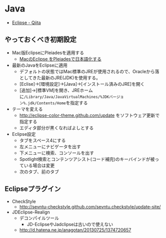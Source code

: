 # Java

* [Eclipse - Qiita](http://qiita.com/tags/eclipse)

## やっておくべき初期設定

* Mac版EclipseにPleiadesを適用する
	* [MacのEclipse をPleiadesで日本語化する](http://supportdoc.net/support-general/pleiades-mac.html)
* 最新のJavaをEclipseに適用
    * デフォルトの状態ではMac標準のJREが使用されるので、Oracleから落としてきた最新のJRE(JDK)を使用する。
    * [Eclise]->[環境設定]->[Java]->[インストール済みのJRE]を開く
    * [追加]->[標準VM]を開き、JREホームに`/Library/Java/JavaVirtualMachines/%JDKバージョン%.jdk/Contents/Home`を指定する
* テーマを変える
	* http://eclipse-color-theme.github.com/update をソフトウェア更新で指定する
	* エディタ部分が黒くなればよしとする
* Eclipse設定
	* タブをスペース4にする
	* 左メニューにナビゲータを出す
	* 下メニューに検索、コンソールを出す
	* Spotlight検索とコンテンツアシスト(コード補完)のキーバインドが被っている場合は変更
	* 次のタブ、前のタブ

## Eclipseプラグイン
* CheckStyle
	* http://sevntu-checkstyle.github.com/sevntu.checkstyle/update-site/
* JDEclipse-Realign
	* デコンパイルツール
		* JD-EclipseやJadclipseは古いので使えない
	* http://d.hatena.ne.jp/anagotan/20130725/1374720657




